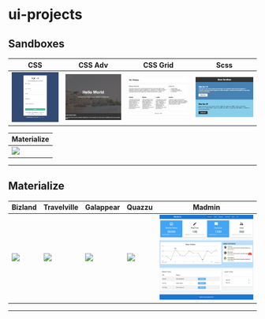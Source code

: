 # ui-projects

## Sandboxes

| CSS                           | CSS Adv                           | CSS Grid                           | Scss                               |
| ----------------------------- | --------------------------------- | ---------------------------------- | ---------------------------------- |
| ![](./images/css-sandbox.png) | ![](./images/css-adv-sandbox.png) | ![](./images/css-grid-sandbox.png) | ![](./images/css-scss-sandbox.png) | ![](./images/materialize-sandbox.png) |

| Materialize                                                  |
| ------------------------------------------------------------ |
| <img src="./images/materialize-sandbox.png" width="250px" /> |

<hr />

## Materialize

| Bizland                   | Travelville                   | Galappear                   | Quazzu                   | Madmin                   |
| ------------------------- | ----------------------------- | --------------------------- | ------------------------ | ------------------------ |
| ![](./images/bizland.png) | ![](./images/travelville.png) | ![](./images/galappear.png) | ![](./images/quazzu.png) | ![](./images/madmin.png) |

<hr />
